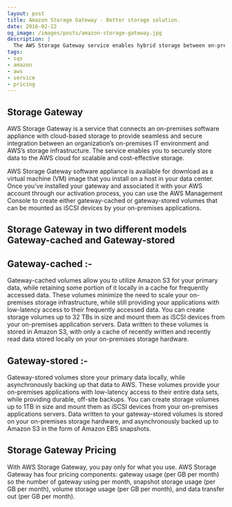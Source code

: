 ```yaml
---
layout: post
title: Amazon Storage Gateway - Better storage solution.
date: 2016-02-22
og_image: /images/posts/amazon-storage-gateway.jpg
description: |
  The AWS Storage Gateway service enables hybrid storage between on-premises environments and the AWS Cloud. 
tags:
- sqs
- amazon
- aws
- service
- pricing
---
```

## Storage Gateway

AWS Storage Gateway is a service that connects an on-premises software appliance with cloud-based storage to provide seamless and secure integration between an organization’s on-premises IT environment and AWS’s storage infrastructure. The service enables you to securely store data to the AWS cloud for scalable and cost-effective storage.

AWS Storage Gateway software appliance is available for download as a virtual machine (VM) image that you install on a host in your data center. Once you’ve installed your gateway and associated it with your AWS account through our activation process, you can use the AWS Management Console to create either gateway-cached or gateway-stored volumes that can be mounted as iSCSI devices by your on-premises applications.

## Storage Gateway in two different models Gateway-cached and Gateway-stored

## Gateway-cached :-
Gateway-cached volumes allow you to utilize Amazon S3 for your primary data, while retaining some portion of it locally in a cache for frequently accessed data. These volumes minimize the need to scale your on-premises storage infrastructure, while still providing your applications with low-latency access to their  frequently accessed data. You can create storage volumes up to 32 TBs in size and mount them as iSCSI devices from your on-premises application servers. Data written to these volumes is stored in Amazon S3, with only a cache of recently written and recently read data stored locally on your on-premises storage hardware.

## Gateway-stored :- 

Gateway-stored volumes store your primary data locally, while asynchronously backing up that data to AWS. These volumes provide your on-premises applications with low-latency access to their entire data sets, while providing durable, off-site backups. You can create storage volumes up to 1TB in size and mount them as iSCSI devices from your on-premises applications servers. Data written to your gateway-stored volumes is stored on your on-premises storage hardware, and asynchronously backed up to Amazon S3 in the form of Amazon EBS snapshots.

## Storage Gateway Pricing

With AWS Storage Gateway, you pay only for what you use. AWS Storage Gateway has four pricing components: gateway usage (per GB per month) so the number of gateway using per month, snapshot storage usage (per GB per month), volume storage usage (per GB per month), and data transfer out (per GB per month).

